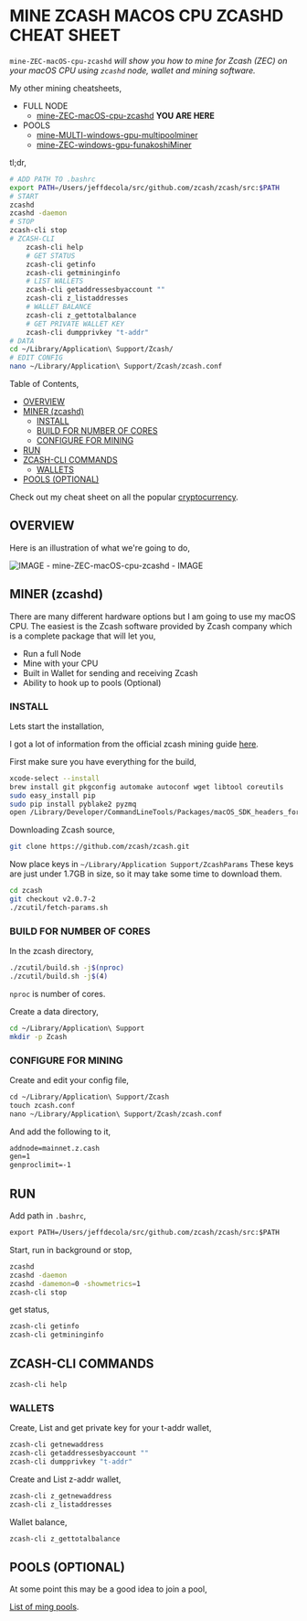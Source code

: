# MINE ZCASH MACOS CPU ZCASHD CHEAT SHEET

`mine-ZEC-macOS-cpu-zcashd` _will show you
how to mine for Zcash (ZEC)
on your macOS CPU
using `zcashd` node, wallet and mining software._

My other mining cheatsheets,

* FULL NODE
  * [mine-ZEC-macOS-cpu-zcashd](https://github.com/JeffDeCola/my-cheat-sheets/tree/master/other/mining-cryptocurrency/full-node/mine-ZEC-macOS-cpu-zcashd)
  **YOU ARE HERE**
* POOLS
  * [mine-MULTI-windows-gpu-multipoolminer](https://github.com/JeffDeCola/my-cheat-sheets/tree/master/other/mining-cryptocurrency/pools/mine-MULTI-windows-gpu-multipoolminer)
  * [mine-ZEC-windows-gpu-funakoshiMiner](https://github.com/JeffDeCola/my-cheat-sheets/tree/master/other/mining-cryptocurrency/pools/mine-ZEC-windows-gpu-funakoshiMiner)

tl;dr,

```bash
# ADD PATH TO .bashrc
export PATH=/Users/jeffdecola/src/github.com/zcash/zcash/src:$PATH
# START
zcashd
zcashd -daemon
# STOP
zcash-cli stop
# ZCASH-CLI
    zcash-cli help
    # GET STATUS
    zcash-cli getinfo
    zcash-cli getmininginfo
    # LIST WALLETS
    zcash-cli getaddressesbyaccount ""
    zcash-cli z_listaddresses
    # WALLET BALANCE
    zcash-cli z_gettotalbalance
    # GET PRIVATE WALLET KEY
    zcash-cli dumpprivkey "t-addr"
# DATA
cd ~/Library/Application\ Support/Zcash/
# EDIT CONFIG
nano ~/Library/Application\ Support/Zcash/zcash.conf
```

Table of Contents,

* [OVERVIEW](https://github.com/JeffDeCola/my-cheat-sheets/tree/master/other/mining-cryptocurrency/full-node/mine-ZEC-macOS-cpu-zcashd#overview)
* [MINER (zcashd)](https://github.com/JeffDeCola/my-cheat-sheets/tree/master/other/mining-cryptocurrency/full-node/mine-ZEC-macOS-cpu-zcashd#miner-zcashd)
  * [INSTALL](https://github.com/JeffDeCola/my-cheat-sheets/tree/master/other/mining-cryptocurrency/full-node/mine-ZEC-macOS-cpu-zcashd#install)
  * [BUILD FOR NUMBER OF CORES](https://github.com/JeffDeCola/my-cheat-sheets/tree/master/other/mining-cryptocurrency/full-node/mine-ZEC-macOS-cpu-zcashd#build-for-number-of-cores)
  * [CONFIGURE FOR MINING](https://github.com/JeffDeCola/my-cheat-sheets/tree/master/other/mining-cryptocurrency/full-node/mine-ZEC-macOS-cpu-zcashd#configure-for-mining)
* [RUN](https://github.com/JeffDeCola/my-cheat-sheets/tree/master/other/mining-cryptocurrency/full-node/mine-ZEC-macOS-cpu-zcashd#run)
* [ZCASH-CLI COMMANDS](https://github.com/JeffDeCola/my-cheat-sheets/tree/master/other/mining-cryptocurrency/full-node/mine-ZEC-macOS-cpu-zcashd#zcash-cli-commands)
  * [WALLETS](https://github.com/JeffDeCola/my-cheat-sheets/tree/master/other/mining-cryptocurrency/full-node/mine-ZEC-macOS-cpu-zcashd#wallets)
* [POOLS (OPTIONAL)](https://github.com/JeffDeCola/my-cheat-sheets/tree/master/other/mining-cryptocurrency/full-node/mine-ZEC-macOS-cpu-zcashd#pools-optional)

Check out my cheat sheet on all the popular
[cryptocurrency](https://github.com/JeffDeCola/my-cheat-sheets/tree/master/other/mining-cryptocurrency/cryptocurrency/cryptocurrency-cheat-sheet).

## OVERVIEW

Here is an illustration of what we're going to do,

![IMAGE - mine-ZEC-macOS-cpu-zcashd - IMAGE](../../../../../docs/pics/mine-ZEC-macOS-cpu-zcashd.jpg)

## MINER (zcashd)

There are many different hardware options but I am going to use
my macOS CPU. The easiest is the Zcash software provided by
Zcash company which is a complete package that will let you,

* Run a full Node
* Mine with your CPU
* Built in Wallet for sending and receiving Zcash
* Ability to hook up to pools (Optional)

### INSTALL

Lets start the installation,

I got a lot of information from the official zcash mining guide
[here](https://zcash.readthedocs.io/en/latest/rtd_pages/zcash_mining_guide.html).

First make sure you have everything for the build,

```bash
xcode-select --install
brew install git pkgconfig automake autoconf wget libtool coreutils
sudo easy_install pip
sudo pip install pyblake2 pyzmq
open /Library/Developer/CommandLineTools/Packages/macOS_SDK_headers_for_macOS_10.14.pkg
```

Downloading Zcash source,

```bash
git clone https://github.com/zcash/zcash.git
```

Now place keys in `~/Library/Application Support/ZcashParams`
These keys are just under 1.7GB in size, so it
may take some time to download them.

```bash
cd zcash
git checkout v2.0.7-2
./zcutil/fetch-params.sh
```

### BUILD FOR NUMBER OF CORES

In the zcash directory,

```bash
./zcutil/build.sh -j$(nproc)
./zcutil/build.sh -j$(4)
```

`nproc` is number of cores.

Create a data directory,

```bash
cd ~/Library/Application\ Support
mkdir -p Zcash
```

### CONFIGURE FOR MINING

Create and edit your config file,

```txt
cd ~/Library/Application\ Support/Zcash
touch zcash.conf
nano ~/Library/Application\ Support/Zcash/zcash.conf
```

And add the following to it,

```txt
addnode=mainnet.z.cash
gen=1
genproclimit=-1
```

## RUN

Add path in `.bashrc`,

```txt
export PATH=/Users/jeffdecola/src/github.com/zcash/zcash/src:$PATH
```

Start, run in background or stop,

```bash
zcashd
zcashd -daemon
zcashd -damemon=0 -showmetrics=1
zcash-cli stop
```

get status,

```bash
zcash-cli getinfo
zcash-cli getmininginfo
```

## ZCASH-CLI COMMANDS

```bash
zcash-cli help
```

### WALLETS

Create, List and get private key for your t-addr wallet,

```bash
zcash-cli getnewaddress
zcash-cli getaddressesbyaccount ""
zcash-cli dumpprivkey "t-addr"
```

Create and List z-addr wallet,

```bash
zcash-cli z_getnewaddress
zcash-cli z_listaddresses
```

Wallet balance,

```bash
zcash-cli z_gettotalbalance
```

## POOLS (OPTIONAL)

At some point this may be a good idea to join a pool,

[List of ming pools](https://www.zcashcommunity.com/mining/mining-pools/).
